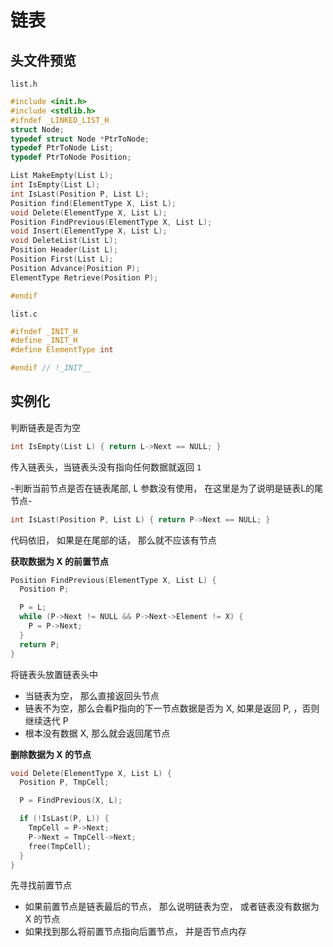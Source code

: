 # 链表
## 头文件预览

`list.h`
```C
#include <init.h>
#include <stdlib.h>
#ifndef _LINKED_LIST_H
struct Node;
typedef struct Node *PtrToNode;
typedef PtrToNode List;
typedef PtrToNode Position;

List MakeEmpty(List L);
int IsEmpty(List L);
int IsLast(Position P, List L);
Position find(ElementType X, List L);
void Delete(ElementType X, List L);
Position FindPrevious(ElementType X, List L);
void Insert(ElementType X, List L);
void DeleteList(List L);
Position Header(List L);
Position First(List L);
Position Advance(Position P);
ElementType Retrieve(Position P);

#endif
```

`list.c`
```C
#ifndef _INIT_H
#define _INIT_H
#define ElementType int

#endif // !_INIT__
```

## 实例化

判断链表是否为空
```C
int IsEmpty(List L) { return L->Next == NULL; }
```

传入链表头，当链表头没有指向任何数据就返回 `1`

-判断当前节点是否在链表尾部, L 参数没有使用， 在这里是为了说明是链表L的尾节点-
```C
int IsLast(Position P, List L) { return P->Next == NULL; }
```

代码依旧， 如果是在尾部的话， 那么就不应该有节点

**获取数据为 X 的前置节点** 
```C
Position FindPrevious(ElementType X, List L) {
  Position P;

  P = L;
  while (P->Next != NULL && P->Next->Element != X) {
    P = P->Next;
  }
  return P;
}
```

将链表头放置链表头中
- 当链表为空， 那么直接返回头节点
- 链表不为空，那么会看P指向的下一节点数据是否为 X, 如果是返回 P, ，否则继续迭代 P
- 根本没有数据 X, 那么就会返回尾节点

**删除数据为 X 的节点** 
```C
void Delete(ElementType X, List L) {
  Position P, TmpCell;

  P = FindPrevious(X, L);

  if (!IsLast(P, L)) {
    TmpCell = P->Next;
    P->Next = TmpCell->Next;
    free(TmpCell);
  }
}
```

先寻找前置节点
- 如果前置节点是链表最后的节点， 那么说明链表为空， 或者链表没有数据为 X 的节点
- 如果找到那么将前置节点指向后置节点， 并是否节点内存
